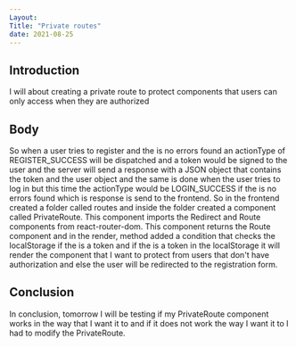 ```yaml
---
Layout:
Title: "Private routes"
date: 2021-08-25
---
```


## Introduction

I will about creating a private route to protect components that users can only access when they are authorized

## Body

So when a user tries to register and the is no errors found an actionType of REGISTER_SUCCESS will be dispatched and a token would be signed to the user and the server will send a response with a JSON object that contains the token and the user object and the same is done when the user tries to log in but this time the actionType would be LOGIN_SUCCESS if the is no errors found which is response is send to the frontend. So in the frontend created a folder called routes and inside the folder created a component called PrivateRoute. This component imports the Redirect and Route components from react-router-dom. This component returns the Route component and in the render, method added a condition that checks the localStorage if the is a token and if the is a token in the localStorage it will render the component that I want to protect from users that don't have authorization and else the user will be redirected to the registration form.

## Conclusion

In conclusion, tomorrow I will be testing if my PrivateRoute component works in the way that I want it to and if it does not work the way I want it to I had to modify the PrivateRoute.
